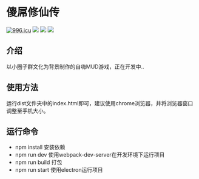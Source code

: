 # 傻屌修仙传

[![996.icu](https://img.shields.io/badge/link-996.icu-red.svg)](https://996.icu)
[![](https://img.shields.io/badge/language-vue-4fc08d.svg)](https://cn.vuejs.org/)
[![](https://img.shields.io/badge/weibo-@伟大鱼塘-red.svg)](https://weibo.com/KanzakiHAria)
[![](https://img.shields.io/badge/twitter-@伟大鱼塘-blue.svg)](https://twitter.com/KirisakiAria)

## 介绍
以小圈子群文化为背景制作的自嗨MUD游戏，正在开发中..

## 使用方法
运行dist文件夹中的index.html即可，建议使用chrome浏览器，并将浏览器窗口调整至手机大小。

## 运行命令
* npm install 安装依赖
* npm run dev 使用webpack-dev-server在开发环境下运行项目
* npm run build 打包
* npm run start 使用electron运行项目

